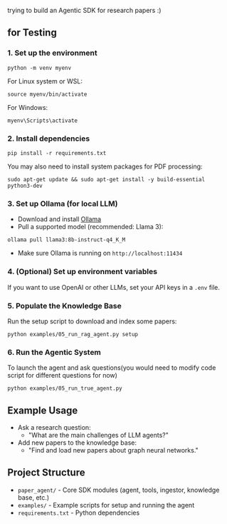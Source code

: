 trying to build an Agentic SDK for research papers :)

## for Testing

### 1. Set up the environment  

```
python -m venv myenv 
```

For Linux system or WSL:
```
source myenv/bin/activate
```
For Windows:
```
myenv\Scripts\activate
```

### 2. Install dependencies

```
pip install -r requirements.txt
```

You may also need to install system packages for PDF processing:
```
sudo apt-get update && sudo apt-get install -y build-essential python3-dev
```

### 3. Set up Ollama (for local LLM)
- Download and install [Ollama](https://ollama.com/)
- Pull a supported model (recommended: Llama 3):
```
ollama pull llama3:8b-instruct-q4_K_M
```
- Make sure Ollama is running on `http://localhost:11434`

### 4. (Optional) Set up environment variables
If you want to use OpenAI or other LLMs, set your API keys in a `.env` file.

### 5. Populate the Knowledge Base 
Run the setup script to download and index some papers:
```
python examples/05_run_rag_agent.py setup
```

### 6. Run the Agentic System
To launch the agent and ask questions(you would need to modify code script for different questions for now)
```
python examples/05_run_true_agent.py
```


## Example Usage

- Ask a research question:
  - "What are the main challenges of LLM agents?"
- Add new papers to the knowledge base:
  - "Find and load new papers about graph neural networks."

## Project Structure
- `paper_agent/` - Core SDK modules (agent, tools, ingestor, knowledge base, etc.)
- `examples/` - Example scripts for setup and running the agent
- `requirements.txt` - Python dependencies

